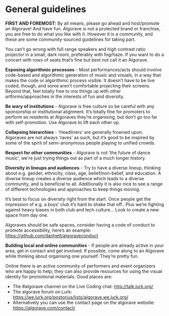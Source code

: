 # General guidelines

**FIRST AND FOREMOST:** By all means, please go ahead and host/promote an Algorave! And have fun. Algorave is not a protected brand or franchise, you are free to do what you like with it. However it is a community, and these are some community-sourced guidelines for taking part.

You can’t go wrong with full range speakers and high contrast ratio projector in a small, dark room, preferably with fog/haze. If you want to do a concert with rows of seats that’s fine but best not call it an Algorave.

**Exposing algorithmic processes** -
Most performances/acts should involve code-based and algorithmic generation of music and visuals, in a way that makes the code or algorithmic process visible. It doesn’t have to be live coded, though, and some aren’t comfortable projecting their screens. Beyond that, feel totally free to mix things up with other artforms/approaches in the interests of fun and diversity.

**Be wary of institutions** -
Algorave is free culture so be careful with any sponsorship or institutional alignment. It’s totally fine for promoters to perform as residents at Algoraves they’re organising, but don’t go too far with self-promotion. Use Algorave to lift each other up.

**Collapsing hierarchies** -
‘Headliners’ are generally frowned upon. Algoraves are not always ‘raves’ as such, but it’s good to be inspired by some of the spirit of semi-anonymous people playing to unified crowds.

**Respect for other communities** -
Algorave is not 'the future of dance music', we're just trying things out as part of a much longer history.

**Diversity in lineups and audiences** -
Try to have a diverse lineup, thinking about e.g. gender, ethnicity, class, age, belief/non-belief, and education. A diverse lineup creates a diverse audience which leads to a diverse community, and is beneficial to all. Additionally it is also nice to see a range of different technologies and approaches to keep things moving.

It’s best to focus on diversity right from the start. Once people get the impression of e.g. a boys’ club it’s hard to shake that off.. Plus we’re fighting against heavy biases in both club and tech culture… Look to create a new space from day one.

Algoraves should be safe spaces, consider having a code of conduct to promote accessibility, here’s an example: https://github.com/danhett/algoraveconduct

**Building local and online communities** -
If people are already active in your area, get in contact and get involved. If possible, come along to an Algorave while thinking about organising one yourself. They’re pretty fun.

Online there is an active community of performers and event organizers who are happy to help; they can also provide resources for using the visual identity for promotional materials. Good places are:

* The #algorave channel on the Live Coding chat: http://talk.lurk.org/
* The algorave forum on Lurk: https://we.lurk.org/postorius/lists/algorave.we.lurk.org/
* Alternatively you can use the contact page on the algorave website: https://algorave.com/contact/

